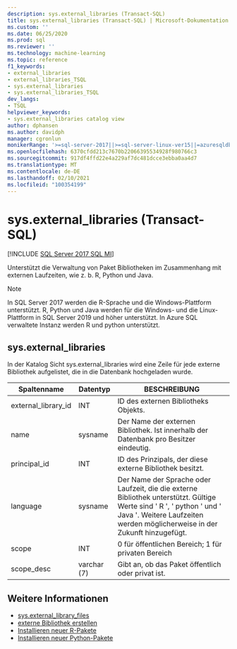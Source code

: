 ```yaml
---
description: sys.external_libraries (Transact-SQL)
title: sys.external_libraries (Transact-SQL) | Microsoft-Dokumentation
ms.custom: ''
ms.date: 06/25/2020
ms.prod: sql
ms.reviewer: ''
ms.technology: machine-learning
ms.topic: reference
f1_keywords:
- external_libraries
- external_libraries_TSQL
- sys.external_libraries
- sys.external_libraries_TSQL
dev_langs:
- TSQL
helpviewer_keywords:
- sys.external_libraries catalog view
author: dphansen
ms.author: davidph
manager: cgronlun
monikerRange: '>=sql-server-2017||>=sql-server-linux-ver15||=azuresqldb-mi-current'
ms.openlocfilehash: 6370cfdd213c7670b22066395534928f980766c3
ms.sourcegitcommit: 917df4ffd22e4a229af7dc481dcce3ebba0aa4d7
ms.translationtype: MT
ms.contentlocale: de-DE
ms.lasthandoff: 02/10/2021
ms.locfileid: "100354199"
---
```

# <a name="sysexternal_libraries-transact-sql"></a>sys.external_libraries (Transact-SQL)  
[!INCLUDE [SQL Server 2017 SQL MI](../../includes/applies-to-version/sqlserver2017-asdbmi.md)]

Unterstützt die Verwaltung von Paket Bibliotheken im Zusammenhang mit externen Laufzeiten, wie z. b. R, Python und Java.

> [!NOTE]
> In SQL Server 2017 werden die R-Sprache und die Windows-Plattform unterstützt. R, Python und Java werden für die Windows- und die Linux-Plattform in SQL Server 2019 und höher unterstützt. In Azure SQL verwaltete Instanz werden R und python unterstützt.

## <a name="sysexternal_libraries"></a>sys.external_libraries

In der Katalog Sicht sys.external_libraries wird eine Zeile für jede externe Bibliothek aufgelistet, die in die Datenbank hochgeladen wurde.

|Spaltenname |Datentyp | BESCHREIBUNG|
|------|------|------|
|external_library_id |INT | ID des externen Bibliotheks Objekts. |
|name |sysname |Der Name der externen Bibliothek. Ist innerhalb der Datenbank pro Besitzer eindeutig.|
|principal_id |INT |ID des Prinzipals, der diese externe Bibliothek besitzt. |
|language | sysname | Der Name der Sprache oder Laufzeit, die die externe Bibliothek unterstützt. Gültige Werte sind ' R ', ' python ' und ' Java '. Weitere Laufzeiten werden möglicherweise in der Zukunft hinzugefügt.|
|scope |INT |0 für öffentlichen Bereich; 1 für privaten Bereich |  
|scope_desc |varchar (7) |Gibt an, ob das Paket öffentlich oder privat ist.|

## <a name="see-also"></a>Weitere Informationen  

+ [sys.external_library_files](sys-external-library-files-transact-sql.md)  
+ [externe Bibliothek erstellen](../../t-sql/statements/create-external-library-transact-sql.md)  
+ [Installieren neuer R-Pakete](../../machine-learning/package-management/install-additional-r-packages-on-sql-server.md)  
+ [Installieren neuer Python-Pakete](../../machine-learning/package-management/install-additional-python-packages-on-sql-server.md)  
